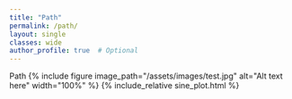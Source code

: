 ```yaml
---
title: "Path"
permalink: /path/
layout: single
classes: wide
author_profile: true  # Optional
---
```

Path
{% include figure image_path="/assets/images/test.jpg" alt="Alt text here" width="100%" %}
{% include_relative sine_plot.html %}
